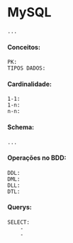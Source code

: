 # MySQL

    ...

#### Conceitos:

    PK:
    TIPOS DADOS:

#### Cardinalidade:

    1-1:
    1-n:
    n-n:

#### Schema:

    ...


#### Operações no BDD:

    DDL:
    DML:
    DLL:
    DTL:

#### Querys:

    SELECT:
        -
        -